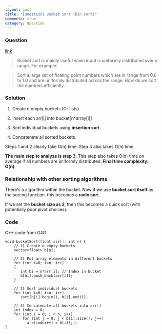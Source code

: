 ```yaml
---
layout: post
title: "[Question] Bucket Sort (bin sort)"
comments: true
category: Question
---
```


### Question

[link](http://www.geeksforgeeks.org/bucket-sort-2/)

> Bucket sort is mainly useful when input is uniformly distributed over a range. For example:

> Sort a large set of floating point numbers which are in range from 0.0 to 1.0 and are uniformly distributed across the range. How do we sort the numbers efficiently.

### Solution

1. Create n empty buckets (Or lists).

2. Insert each arr[i] into bucket[n\*array[i]]

3. Sort individual buckets using **insertion sort**.

4. Concatenate all sorted buckets.

Steps 1 and 2 clearly take O(n) time. Step 4 also takes O(n) time.

**The main step to analyze is step 3**. This step also takes O(n) time on average if all numbers are uniformly distributed. **Final time complexity: O(n)**.

### Relationship with other sorting algorithms

There's a algorithm within the bucket. Now if we use **bucket sort itself** as the sorting function, this becomes a **radix sort**.

If we set the **bucket size as 2**, then this becomes a quick sort (with potentially poor pivot choices).

### Code

C++ code from G4G

    void bucketSort(float arr[], int n) {
        // 1) Create n empty buckets
        vector<float> b[n];

        // 2) Put array elements in different buckets
        for (int i=0; i<n; i++)
        {
           int bi = n*arr[i]; // Index in bucket
           b[bi].push_back(arr[i]);
        }

        // 3) Sort individual buckets
        for (int i=0; i<n; i++)
           sort(b[i].begin(), b[i].end());

        // 4) Concatenate all buckets into arr[]
        int index = 0;
        for (int i = 0; i < n; i++)
            for (int j = 0; j < b[i].size(); j++)
              arr[index++] = b[i][j];
    }
